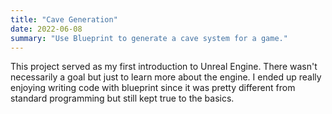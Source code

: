 ```yaml
---
title: "Cave Generation"
date: 2022-06-08
summary: "Use Blueprint to generate a cave system for a game."
---
```


This project served as my first introduction to Unreal Engine. There wasn't necessarily a goal but just to learn more about the engine. I ended up really enjoying writing code with blueprint since it was pretty different from standard programming but still kept true to the basics.